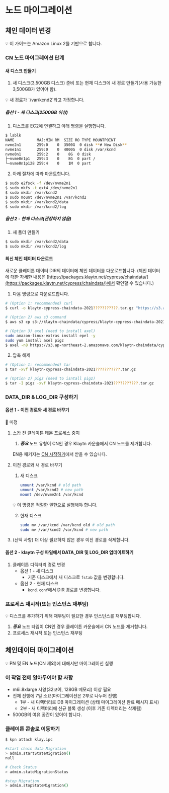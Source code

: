 # 노드 마이그레이션

## 체인 데이터 변경 <a id="disk-management-1"></a>

<aside>
💡 이 가이드는 Amazon Linux 2를 기반으로 합니다.

</aside>

### CN 노드 마이그레이션 단계

#### 새 디스크 만들기

1. 새 디스크(3,500GB 디스크) 준비 또는 현재 디스크에 새 경로 만들기(사용 가능한 3,500GB가 있어야 함).

<aside>
💡 새 경로가 `/var/kcnd2`라고 가정합니다.

</aside>

##### 옵션 1 - 새 디스크(2500GB 이상)

1. 디스크를 EC2에 연결하고 아래 명령을 실행합니다.

```bash
$ lsblk
NAME          MAJ:MIN RM  SIZE RO TYPE MOUNTPOINT
nvme2n1       259:0    0  3500G  0 disk **# New Disk**
nvme1n1       259:0    0  4000G  0 disk /var/kcnd
nvme0n1       259:2    0    8G  0 disk
├─nvme0n1p1   259:3    0    8G  0 part /
└─nvme0n1p128 259:4    0    1M  0 part
```

2. 아래 절차에 따라 마운트합니다.

```bash
$ sudo e2fsck -f /dev/nvme2n1
$ sudo mkfs -t ext4 /dev/nvme2n1
$ sudo mkdir /var/kcnd2
$ sudo mount /dev/nvme2n1 /var/kcnd2
$ sudo mkdir /var/kcnd2/data
$ sudo mkdir /var/kcnd2/log
```

##### 옵션 2 - 현재 디스크(권장하지 않음)

1. 새 폴더 만들기

```bash
$ sudo mkdir /var/kcnd2/data
$ sudo mkdir /var/kcnd2/log
```

#### 최신 체인 데이터 다운로드

새로운 클레이튼 데이터 DIR의 데이터에 체인 데이터를 다운로드합니다. (체인 데이터에 대한 자세한 내용은 [https://packages.klaytn.net/cypress/chaindata/](https://packages.klaytn.net/cypress/chaindata/)에서 확인할 수 있습니다.)

1. 다음 명령으로 다운로드합니다.

```bash
# (Option 1: recommended) curl 
$ curl -o klaytn-cypress-chaindata-2021???????????.tar.gz "https://s3.ap-northeast-2.amazonaws.com/klaytn-chaindata/cypress/klaytn-cypress-chaindata-2021???????????.tar.gz"

# (Option 2) aws s3 command
$ aws s3 cp s3://klaytn-chaindata/cypress/klaytn-cypress-chaindata-2021???????????.tar.gz klaytn-cypress-chaindata-20211113011111.tar.gz 

# (Option 3) axel (need to install axel)
sudo amazon-linux-extras install epel -y
sudo yum install axel pigz
$ axel -n8 https://s3.ap-northeast-2.amazonaws.com/klaytn-chaindata/cypress/klaytn-cypress-chaindata-2021???????????.tar.gz
```

2. 압축 해제

```bash
# (Option 1: recommended) tar
$ tar -xvf klaytn-cypress-chaindata-2021???????????.tar.gz

# (Option 2) pigz (need to isntall pigz)
$ tar -I pigz -xvf klaytn-cypress-chaindata-2021???????????.tar.gz
```

### DATA_DIR & LOG_DIR 구성하기

#### 옵션 1 - 이전 경로와 새 경로 바꾸기

<aside>
🚨 미정

</aside>

1. 스왑 전 클레이튼 데몬 프로세스 중지
    1. ***중요*** 노드 유형이 CN인 경우 Klaytn 카운슬에서 CN 노드를 제거합니다.

    EN용 패키지는 [CN 시작하기](core-cell/install/install-consensus-nodes.md)에서 받을 수 있습니다.


2. 이전 경로와 새 경로 바꾸기
    1. 새 디스크

        ```bash
        umount /var/kcnd # old path
        umount /var/kcnd2 # new path
        mount /dev/nvme2n1 /var/kcnd
        ```
   💡 이 명령은 적절한 권한으로 실행해야 합니다.

    2. 현재 디스크

        ```bash
        sudo mv /var/kcnd /var/kcnd_old # old_path
        sudo mv /var/kcnd2 /var/kcnd # new path
        ```

3. (선택 사항) 더 이상 필요하지 않은 경우 이전 경로를 삭제합니다.

#### 옵션 2 - klaytn 구성 파일에서 DATA_DIR 및 LOG_DIR 업데이트하기

1. 클레이튼 디렉터리 경로 변경
    - 옵션 1 - 새 디스크
        - 기존 디스크에서 새 디스크로 `fstab` 값을 변경합니다.
    - 옵션 2 - 현재 디스크
        - `kcnd.conf`에서 DIR 경로를 변경합니다.

### 프로세스 재시작(또는 인스턴스 재부팅)

<aside>
💡 디스크를 추가하기 위해 재부팅이 필요한 경우 인스턴스를 재부팅합니다.

</aside>

1. ***중요*** 노드 타입이 CN인 경우 클레이튼 카운슬에서 CN 노드를 제거합니다.
2. 프로세스 재시작 또는 인스턴스 재부팅


## 체인데이터 마이그레이션 <a id="disk-management-2"></a>


<aside>
💡 PN 및 EN 노드(CN 제외)에 대해서만 마이그레이션 실행

</aside>

### 이 작업 전에 알아두어야 할 사항 <a id="things-to-know-before-this-job"></a>
- m6i.8xlarge 사양(32코어, 128GB 메모리) 이상 필요
- 전체 진행에 7일 소요(마이그레이션은 2부로 나누어 진행)
    - 1부 - 새 디렉터리로 DB 마이그레이션 (상태 마이그레이션 완료 메시지 표시)
    - 2부 - 새 디렉터리에 신규 블록 생성 (이후 기존 디렉터리는 삭제됨)
- 500GB의 여유 공간이 있어야 합니다.

### 클레이튼 콘솔로 이동하기

```bash
$ kpn attach klay.ipc

#start chain data Migration
> admin.startStateMigration()
null

# Check Status
> admin.stateMigrationStatus

#stop Migration
> admin.stopStateMigration()

```
